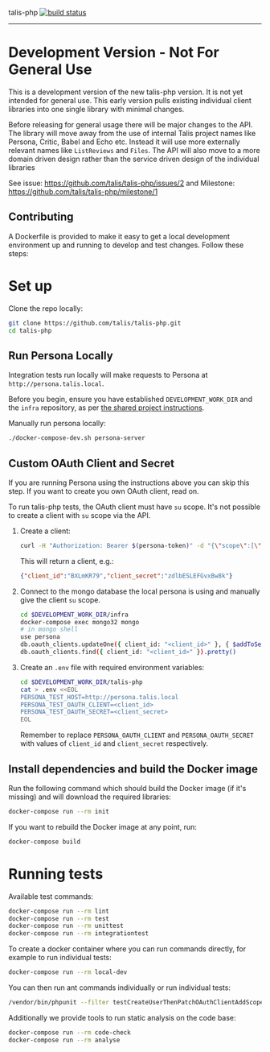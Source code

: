 talis-php [![build status](https://travis-ci.org/talis/talis-php.svg?branch=master)](https://travis-ci.org/talis/talis-php)

---

# Development Version - Not For General Use

This is a development version of the new talis-php version. It is not yet intended for general use.
This early version pulls existing individual client libraries into one single library with minimal
changes.

Before releasing for general usage there will be major changes to the API. The library will move
away from the use of internal Talis project names like Persona, Critic, Babel and Echo etc.
Instead it will use more externally relevant names like ```ListReviews``` and ```Files```.
The API will also move to a more domain driven design rather than the service driven design
of the individual libraries

See issue: https://github.com/talis/talis-php/issues/2 and Milestone: https://github.com/talis/talis-php/milestone/1

## Contributing

A Dockerfile is provided to make it easy to get a local development environment
up and running to develop and test changes. Follow these steps:

# Set up

Clone the repo locally:

```bash
git clone https://github.com/talis/talis-php.git
cd talis-php
```

## Run Persona Locally

Integration tests run locally will make requests to Persona at `http://persona.talis.local`.

Before you begin, ensure you have established `DEVELOPMENT_WORK_DIR` and the `infra` repository, as per [the shared project instructions](https://github.com/talis/infra/wiki).

Manually run persona locally:

```bash
./docker-compose-dev.sh persona-server
```

## Custom OAuth Client and Secret

If you are running Persona using the instructions above you can skip this step. If you want to create you own OAuth client, read on.

To run talis-php tests, the OAuth client must have `su` scope. It's not possible to create a client with `su` scope via the API.

1. Create a client:

    ```bash
    curl -H "Authorization: Bearer $(persona-token)" -d "{\"scope\":[\"su@test\"]}" http://persona.talis.local/clients
    ```

    This will return a client, e.g.:

    ```json
    {"client_id":"BXLmKR79","client_secret":"zdlbESLEFGvxBw8k"}
    ```
2. Connect to the mongo database the local persona is using and manually give the client `su` scope.

    ```bash
    cd $DEVELOPMENT_WORK_DIR/infra
    docker-compose exec mongo32 mongo
    # in mongo shell
    use persona
    db.oauth_clients.updateOne({ client_id: "<client_id>" }, { $addToSet: { scope: "su" } })
    db.oauth_clients.find({ client_id: "<client_id>" }).pretty()
    ```
3. Create an `.env` file with required environment variables:

    ```bash
    cd $DEVELOPMENT_WORK_DIR/talis-php
    cat > .env <<EOL
    PERSONA_TEST_HOST=http://persona.talis.local
    PERSONA_TEST_OAUTH_CLIENT=<client_id>
    PERSONA_TEST_OAUTH_SECRET=<client_secret>
    EOL
    ```

    Remember to replace `PERSONA_OAUTH_CLIENT` and `PERSONA_OAUTH_SECRET` with values of `client_id` and `client_secret` respectively.

## Install dependencies and build the Docker image

Run the following command which should build the Docker image (if it's missing) and will download the required libraries:

```bash
docker-compose run --rm init
```

If you want to rebuild the Docker image at any point, run:

```bash
docker-compose build
```

# Running tests

Available test commands:

```bash
docker-compose run --rm lint
docker-compose run --rm test
docker-compose run --rm unittest
docker-compose run --rm integrationtest
```

To create a docker container where you can run commands directly, for example to run individual tests:

```bash
docker-compose run --rm local-dev
```

You can then run ant commands individually or run individual tests:

```bash
/vendor/bin/phpunit --filter testCreateUserThenPatchOAuthClientAddScope test/integration/
```

Additionally we provide tools to run static analysis on the code base:

```bash
docker-compose run --rm code-check
docker-compose run --rm analyse
```
